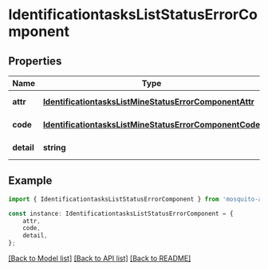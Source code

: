 # IdentificationtasksListStatusErrorComponent


## Properties

Name | Type | Description | Notes
------------ | ------------- | ------------- | -------------
**attr** | [**IdentificationtasksListMineStatusErrorComponentAttr**](IdentificationtasksListMineStatusErrorComponentAttr.md) |  | [default to undefined]
**code** | [**IdentificationtasksListMineStatusErrorComponentCode**](IdentificationtasksListMineStatusErrorComponentCode.md) |  | [default to undefined]
**detail** | **string** |  | [default to undefined]

## Example

```typescript
import { IdentificationtasksListStatusErrorComponent } from 'mosquito-alert';

const instance: IdentificationtasksListStatusErrorComponent = {
    attr,
    code,
    detail,
};
```

[[Back to Model list]](../README.md#documentation-for-models) [[Back to API list]](../README.md#documentation-for-api-endpoints) [[Back to README]](../README.md)

